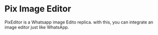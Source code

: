 # Pix Image Editor
PixEditor is a Whatsapp image Edito replica. with this, you can integrate an image editor just like WhatsApp.
